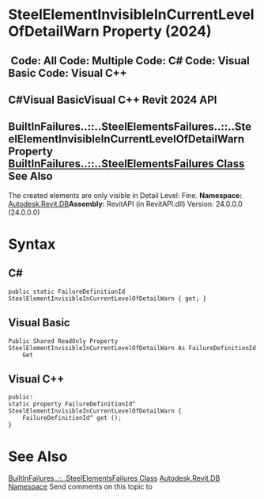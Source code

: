 # SteelElementInvisibleInCurrentLevelOfDetailWarn Property (2024)

﻿
 Code: All Code: Multiple Code: C# Code: Visual Basic Code: Visual C++   
---  
C#Visual BasicVisual C++
Revit 2024 API  
---  
BuiltInFailures..::..SteelElementsFailures..::..SteelElementInvisibleInCurrentLevelOfDetailWarn Property   
[BuiltInFailures..::..SteelElementsFailures Class](f85c5c93-90cd-5888-b8ac-c1ba6f7b2040.md "BuiltInFailures.SteelElementsFailures Class") See Also  
---  
The created elements are only visible in Detail Level: Fine. 
**Namespace:** [Autodesk.Revit.DB](87546ba7-461b-c646-cbb1-2cb8f5bff8b2.md "Autodesk.Revit.DB Namespace")**Assembly:** RevitAPI (in RevitAPI.dll) Version: 24.0.0.0 (24.0.0.0)
# Syntax
C#  
---  
```text
public static FailureDefinitionId SteelElementInvisibleInCurrentLevelOfDetailWarn { get; }
```
  
Visual Basic  
---  
```text
Public Shared ReadOnly Property SteelElementInvisibleInCurrentLevelOfDetailWarn As FailureDefinitionId
	Get
```
  
Visual C++  
---  
```text
public:
static property FailureDefinitionId^ SteelElementInvisibleInCurrentLevelOfDetailWarn {
	FailureDefinitionId^ get ();
}
```
  
# See Also
[BuiltInFailures..::..SteelElementsFailures Class](f85c5c93-90cd-5888-b8ac-c1ba6f7b2040.md "BuiltInFailures.SteelElementsFailures Class")
[Autodesk.Revit.DB Namespace](87546ba7-461b-c646-cbb1-2cb8f5bff8b2.md "Autodesk.Revit.DB Namespace")
Send comments on this topic to 